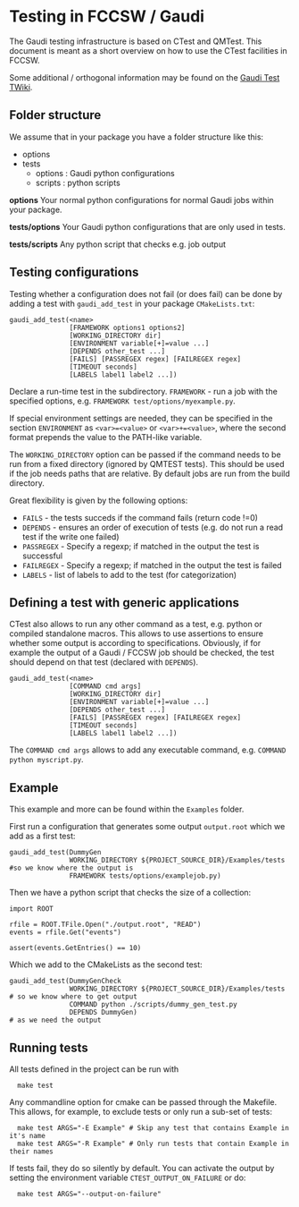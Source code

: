 Testing in FCCSW / Gaudi
==

The Gaudi testing infrastructure is based on CTest and QMTest. This document is meant as a short overview on how to use the CTest facilities in FCCSW.

Some additional / orthogonal information may be found on the [Gaudi Test TWiki](https://twiki.cern.ch/twiki/bin/view/Gaudi/GaudiTestingInfrastructure).

Folder structure
--

We assume that in your package you have a folder structure like this:

- options
- tests
  - options : Gaudi python configurations
  - scripts : python scripts

**options**
  Your normal python configurations for normal Gaudi jobs within your package.

**tests/options**
  Your Gaudi python configurations that are only used in tests.

**tests/scripts**
  Any python script that checks e.g. job output


Testing configurations
--

Testing whether a configuration does not fail (or does fail) can be done by adding a test with `gaudi_add_test` in your package `CMakeLists.txt`:

~~~{.cmake}
gaudi_add_test(<name>
               [FRAMEWORK options1 options2]
               [WORKING_DIRECTORY dir]
               [ENVIRONMENT variable[+]=value ...]
               [DEPENDS other_test ...]
               [FAILS] [PASSREGEX regex] [FAILREGEX regex]
               [TIMEOUT seconds]
               [LABELS label1 label2 ...])
~~~

Declare a run-time test in the subdirectory. `FRAMEWORK` - run a job with the specified options, e.g. `FRAMEWORK test/options/myexample.py`.

If special environment settings are needed, they can be specified in the section `ENVIRONMENT` as `<var>=<value>` or `<var>+=<value>`, where the second format
prepends the value to the PATH-like variable.

The `WORKING_DIRECTORY` option can be passed if the command needs to be run from a fixed directory (ignored by QMTEST tests). This should be used if the job needs paths that are relative. By default jobs are run from the build directory.

Great flexibility is given by the following options:

- `FAILS` - the tests succeds if the command fails (return code !=0)
- `DEPENDS` - ensures an order of execution of tests (e.g. do not run a read test if the write one failed)
- `PASSREGEX` - Specify a regexp; if matched in the output the test is successful
- `FAILREGEX` - Specify a regexp; if matched in the output the test is failed
- `LABELS` - list of labels to add to the test (for categorization)

Defining a test with generic applications
--

CTest also allows to run any other command as a test, e.g. python or compiled standalone macros. This allows to use assertions to ensure whether some output is according to specifications. Obviously, if for example the output of a Gaudi / FCCSW job should be checked, the test should depend on that test (declared with `DEPENDS`).

~~~{.cmake}
gaudi_add_test(<name>
               [COMMAND cmd args]
               [WORKING_DIRECTORY dir]
               [ENVIRONMENT variable[+]=value ...]
               [DEPENDS other_test ...]
               [FAILS] [PASSREGEX regex] [FAILREGEX regex]
               [TIMEOUT seconds]
               [LABELS label1 label2 ...])
~~~

The `COMMAND cmd args` allows to add any executable command, e.g. `COMMAND python myscript.py`.

Example
--

This example and more can be found within the `Examples` folder.

First run a configuration that generates some output `output.root` which we add as a first test:

~~~{.cmake}
gaudi_add_test(DummyGen
               WORKING_DIRECTORY ${PROJECT_SOURCE_DIR}/Examples/tests #so we know where the output is
               FRAMEWORK tests/options/examplejob.py)
~~~

Then we have a python script that checks the size of a collection:

~~~{.py}
import ROOT

rfile = ROOT.TFile.Open("./output.root", "READ")
events = rfile.Get("events")

assert(events.GetEntries() == 10)
~~~

Which we add to the CMakeLists as the second test:

~~~{.cmake}
gaudi_add_test(DummyGenCheck
               WORKING_DIRECTORY ${PROJECT_SOURCE_DIR}/Examples/tests  # so we know where to get output
               COMMAND python ./scripts/dummy_gen_test.py
               DEPENDS DummyGen)                                       # as we need the output
~~~

Running tests
--

All tests defined in the project can be run with

~~~{.sh}
  make test
~~~

Any commandline option for cmake can be passed through the Makefile. This allows, for example, to exclude tests or only run a sub-set of tests:

~~~{.sh}
  make test ARGS="-E Example" # Skip any test that contains Example in it's name
  make test ARGS="-R Example" # Only run tests that contain Example in their names
~~~

If tests fail, they do so silently by default. You can activate the output by setting the environment variable `CTEST_OUTPUT_ON_FAILURE` or do:

~~~{.sh}
  make test ARGS="--output-on-failure"
~~~
